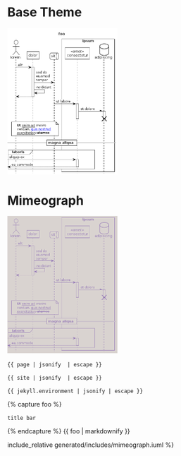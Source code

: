 # Base Theme

<img src="generated/images/base.png" alt="TODO" width="250"/>

# Mimeograph

<a href="{{site.repository_url}}/tree/main/examples/mimeograph.puml"><img src="generated/images/mimeograph.png" alt="" width="250"/></a>


<pre><code>{{ page | jsonify  | escape }}</code></pre>
<pre><code>{{ site | jsonify  | escape }}</code></pre>
<pre><code>{{ jekyll.environment | jsonify | escape }}</code></pre>

{% capture foo %}
```plantuml
title bar
```
{% endcapture %}
{{ foo | markdownify }}

include_relative generated/includes/mimeograph.iuml %}</code></pre>

